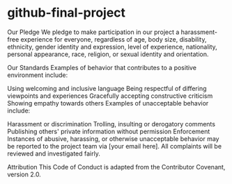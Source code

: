 # github-final-project

Our Pledge We pledge to make participation in our project a harassment-free experience for everyone, regardless of age, body size, disability, ethnicity, gender identity and expression, level of experience, nationality, personal appearance, race, religion, or sexual identity and orientation.

Our Standards Examples of behavior that contributes to a positive environment include:

Using welcoming and inclusive language
Being respectful of differing viewpoints and experiences
Gracefully accepting constructive criticism
Showing empathy towards others
Examples of unacceptable behavior include:

Harassment or discrimination
Trolling, insulting or derogatory comments
Publishing others' private information without permission
Enforcement Instances of abusive, harassing, or otherwise unacceptable behavior may be reported to the project team via [your email here]. All complaints will be reviewed and investigated fairly.

Attribution This Code of Conduct is adapted from the Contributor Covenant, version 2.0.
